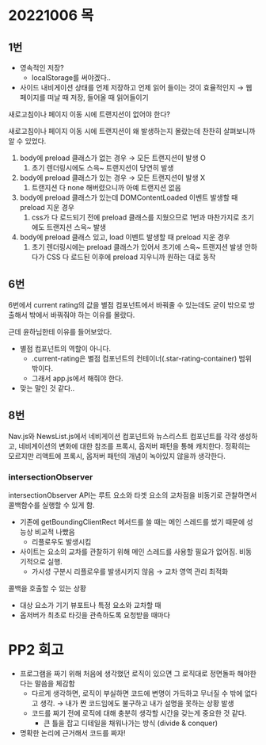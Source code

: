 # 20221006 목

## 1번

- 영속적인 저장?
  - localStorage를 써야겠다..
- 사이드 내비게이션 상태를 언제 저장하고 언제 읽어 들이는 것이 효율적인지
  → 웹페이지를 떠날 때 저장, 들어올 때 읽어들이기

새로고침이나 페이지 이동 시에 트랜지션이 없어야 한다?

새로고침이나 페이지 이동 시에 트랜지션이 왜 발생하는지 몰랐는데 찬찬히 살펴보니까 알 수 있었다.

1. body에 preload 클래스가 없는 경우 → 모든 트랜지션이 발생 O
   1. 초기 렌더링시에도 스윽~ 트랜지션이 당연히 발생
2. body에 preload 클래스가 있는 경우 → 모든 트랜지션이 발생 X
   1. 트랜지션 다 none 해버렸으니까 아예 트랜지션 없음
3. body에 preload 클래스가 있는데 DOMContentLoaded 이벤트 발생할 때 preload 지운 경우
   1. css가 다 로드되기 전에 preload 클래스를 지웠으므로 1번과 마찬가지로 초기에도 트랜지션 스윽~ 발생
4. body에 preload 클래스 있고, load 이벤트 발생할 때 preload 지운 경우
   1. 초기 렌더링시에는 preload 클래스가 있어서 초기에 스윽~ 트랜지션 발생 안하다가 CSS 다 로드된 이후에 preload 지우니까 원하는 대로 동작

## 6번

6번에서 current rating의 값을 별점 컴포넌트에서 바꿔줄 수 있는데도 굳이 밖으로 방출해서 밖에서 바꿔줘야 하는 이유를 몰랐다.

근데 윤하님한테 이유를 들어보았다.

- 별점 컴포넌트의 역할이 아니다.
  - .current-rating은 별점 컴포넌트의 컨테이너(.star-rating-container) 범위 밖이다.
  - 그래서 app.js에서 해줘야 한다.
- 맞는 말인 것 같다..

## 8번

Nav.js와 NewsList.js에서 네비게이션 컴포넌트와 뉴스리스트 컴포넌트를 각각 생성하고, 네비게이션의 변화에 대한 참조를 프록시, 옵저버 패턴을 통해 캐치한다. 정확히는 모르지만 리액트에 프록시, 옵저버 패턴의 개념이 녹아있지 않을까 생각한다.

### intersectionObserver

intersectionObserver API는 루트 요소와 타겟 요소의 교차점을 비동기로 관찰하면서 콜백함수를 실행할 수 있게 함.

- 기존에 getBoundingClientRect 메서드를 쓸 때는 메인 스레드를 썼기 때문에 성능상 비교적 나빴음
  - 리플로우도 발생시킴
- 사이트는 요소의 교차를 관찰하기 위해 메인 스레드를 사용할 필요가 없어짐. 비동기적으로 실행.
  - 가시성 구분시 리플로우를 발생시키지 않음 → 교차 영역 관리 최적화

콜백을 호출할 수 있는 상황

- 대상 요소가 기기 뷰포트나 특정 요소와 교차할 때
- 옵저버가 최초로 타깃을 관측하도록 요청받을 때마다

# PP2 회고

- 프로그램을 짜기 위해 처음에 생각했던 로직이 있으면 그 로직대로 정면돌파 해야한다는 말씀을 체감함
  - 다르게 생각하면, 로직이 부실하면 코드에 변명이 가득하고 무너질 수 밖에 없다고 생각.
    → 내가 짠 코드임에도 불구하고 내가 설명을 못하는 상황 발생
  - 코드를 짜기 전에 로직에 대해 충분히 생각할 시간을 갖는게 중요한 것 같다.
    - 큰 틀을 잡고 디테일을 채워나가는 방식 (divide & conquer)
- 명확한 논리에 근거해서 코드를 짜자!
